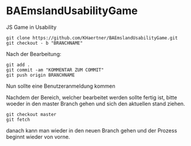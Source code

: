 BAEmslandUsabilityGame
======================

JS Game in Usability

```
git clone https://github.com/KHaertner/BAEmslandUsabilityGame.git
git checkout - b "BRANCHNAME"
```

Nach der Bearbeitung:

```
git add .
git commit -am "KOMMENTAR ZUM COMMIT"
git push origin BRANCHNAME
```

Nun sollte eine Benutzeranmeldung kommen

Nachdem der Bereich, welcher bearbeitet werden sollte fertig ist, bitte woeder in den master Branch gehen und sich den aktuellen stand ziehen.

```
git checkout master
git fetch
```

danach kann man wieder in den neuen Branch gehen und der Prozess beginnt wieder von vorne.
